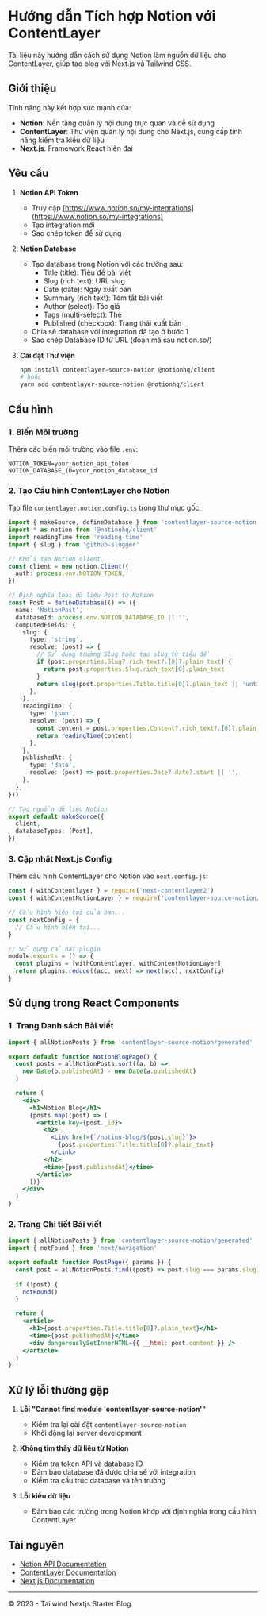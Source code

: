 # Hướng dẫn Tích hợp Notion với ContentLayer

Tài liệu này hướng dẫn cách sử dụng Notion làm nguồn dữ liệu cho ContentLayer, giúp tạo blog với Next.js và Tailwind CSS.

## Giới thiệu

Tính năng này kết hợp sức mạnh của:
- **Notion**: Nền tảng quản lý nội dung trực quan và dễ sử dụng
- **ContentLayer**: Thư viện quản lý nội dung cho Next.js, cung cấp tính năng kiểm tra kiểu dữ liệu
- **Next.js**: Framework React hiện đại

## Yêu cầu

1. **Notion API Token**
   - Truy cập [https://www.notion.so/my-integrations](https://www.notion.so/my-integrations)
   - Tạo integration mới
   - Sao chép token để sử dụng

2. **Notion Database**
   - Tạo database trong Notion với các trường sau:
     - Title (title): Tiêu đề bài viết
     - Slug (rich text): URL slug
     - Date (date): Ngày xuất bản
     - Summary (rich text): Tóm tắt bài viết
     - Author (select): Tác giả
     - Tags (multi-select): Thẻ
     - Published (checkbox): Trạng thái xuất bản
   - Chia sẻ database với integration đã tạo ở bước 1
   - Sao chép Database ID từ URL (đoạn mã sau notion.so/)

3. **Cài đặt Thư viện**
   ```bash
   npm install contentlayer-source-notion @notionhq/client
   # hoặc
   yarn add contentlayer-source-notion @notionhq/client
   ```

## Cấu hình

### 1. Biến Môi trường

Thêm các biến môi trường vào file `.env`:

```
NOTION_TOKEN=your_notion_api_token
NOTION_DATABASE_ID=your_notion_database_id
```

### 2. Tạo Cấu hình ContentLayer cho Notion

Tạo file `contentlayer.notion.config.ts` trong thư mục gốc:

```typescript
import { makeSource, defineDatabase } from 'contentlayer-source-notion'
import * as notion from '@notionhq/client'
import readingTime from 'reading-time'
import { slug } from 'github-slugger'

// Khởi tạo Notion client
const client = new notion.Client({
  auth: process.env.NOTION_TOKEN,
})

// Định nghĩa loại dữ liệu Post từ Notion
const Post = defineDatabase(() => ({
  name: 'NotionPost',
  databaseId: process.env.NOTION_DATABASE_ID || '',
  computedFields: {
    slug: {
      type: 'string',
      resolve: (post) => {
        // Sử dụng trường Slug hoặc tạo slug từ tiêu đề
        if (post.properties.Slug?.rich_text?.[0]?.plain_text) {
          return post.properties.Slug.rich_text[0].plain_text
        }
        return slug(post.properties.Title.title[0]?.plain_text || 'untitled')
      },
    },
    readingTime: {
      type: 'json',
      resolve: (post) => {
        const content = post.properties.Content?.rich_text?.[0]?.plain_text || ''
        return readingTime(content)
      },
    },
    publishedAt: {
      type: 'date',
      resolve: (post) => post.properties.Date?.date?.start || '',
    },
  },
}))

// Tạo nguồn dữ liệu Notion
export default makeSource({
  client,
  databaseTypes: [Post],
})
```

### 3. Cập nhật Next.js Config

Thêm cấu hình ContentLayer cho Notion vào `next.config.js`:

```javascript
const { withContentlayer } = require('next-contentlayer2')
const { withContentNotionLayer } = require('contentlayer-source-notion/next')

// Cấu hình hiện tại của bạn...
const nextConfig = {
  // Cấu hình hiện tại...
}

// Sử dụng cả hai plugin
module.exports = () => {
  const plugins = [withContentlayer, withContentNotionLayer]
  return plugins.reduce((acc, next) => next(acc), nextConfig)
}
```

## Sử dụng trong React Components

### 1. Trang Danh sách Bài viết

```jsx
import { allNotionPosts } from 'contentlayer-source-notion/generated'

export default function NotionBlogPage() {
  const posts = allNotionPosts.sort((a, b) => 
    new Date(b.publishedAt) - new Date(a.publishedAt)
  )

  return (
    <div>
      <h1>Notion Blog</h1>
      {posts.map((post) => (
        <article key={post._id}>
          <h2>
            <Link href={`/notion-blog/${post.slug}`}>
              {post.properties.Title.title[0]?.plain_text}
            </Link>
          </h2>
          <time>{post.publishedAt}</time>
        </article>
      ))}
    </div>
  )
}
```

### 2. Trang Chi tiết Bài viết

```jsx
import { allNotionPosts } from 'contentlayer-source-notion/generated'
import { notFound } from 'next/navigation'

export default function PostPage({ params }) {
  const post = allNotionPosts.find((post) => post.slug === params.slug)
  
  if (!post) {
    notFound()
  }

  return (
    <article>
      <h1>{post.properties.Title.title[0]?.plain_text}</h1>
      <time>{post.publishedAt}</time>
      <div dangerouslySetInnerHTML={{ __html: post.content }} />
    </article>
  )
}
```

## Xử lý lỗi thường gặp

1. **Lỗi "Cannot find module 'contentlayer-source-notion'"**
   - Kiểm tra lại cài đặt `contentlayer-source-notion`
   - Khởi động lại server development

2. **Không tìm thấy dữ liệu từ Notion**
   - Kiểm tra token API và database ID
   - Đảm bảo database đã được chia sẻ với integration
   - Kiểm tra cấu trúc database và tên trường

3. **Lỗi kiểu dữ liệu**
   - Đảm bảo các trường trong Notion khớp với định nghĩa trong cấu hình ContentLayer

## Tài nguyên

- [Notion API Documentation](https://developers.notion.com/)
- [ContentLayer Documentation](https://www.contentlayer.dev/)
- [Next.js Documentation](https://nextjs.org/docs)

---

© 2023 - Tailwind Nextjs Starter Blog

